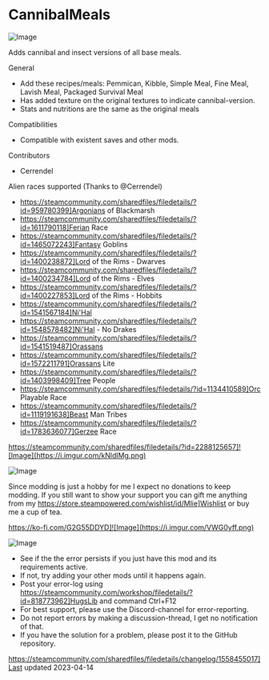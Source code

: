 # CannibalMeals

![Image](https://i.imgur.com/iCj5o7O.png)

  
Adds cannibal and insect versions of all base meals.

General	


-  Add these recipes/meals: Pemmican, Kibble, Simple Meal, Fine Meal, Lavish Meal, Packaged Survival Meal
-  Has added texture on the original textures to indicate cannibal-version.
-  Stats and nutritions are the same as the original meals



Compatibilities
- Compatible with existent saves and other mods.

Contributors
- Cerrendel

Alien races supported (Thanks to @Cerrendel)


-  https://steamcommunity.com/sharedfiles/filedetails/?id=959780399]Argonians of Blackmarsh
-  https://steamcommunity.com/sharedfiles/filedetails/?id=1611790118]Ferian Race
-  https://steamcommunity.com/sharedfiles/filedetails/?id=1465072243]Fantasy Goblins
-  https://steamcommunity.com/sharedfiles/filedetails/?id=1400238872]Lord of the Rims - Dwarves
-  https://steamcommunity.com/sharedfiles/filedetails/?id=1400234784]Lord of the Rims - Elves
-  https://steamcommunity.com/sharedfiles/filedetails/?id=1400227853]Lord of the Rims - Hobbits
-  https://steamcommunity.com/sharedfiles/filedetails/?id=1541567184]Ni'Hal
-  https://steamcommunity.com/sharedfiles/filedetails/?id=1548578482]Ni'Hal - No Drakes
-  https://steamcommunity.com/sharedfiles/filedetails/?id=1541519487]Orassans
-  https://steamcommunity.com/sharedfiles/filedetails/?id=1572211791]Orassans Lite
-  https://steamcommunity.com/sharedfiles/filedetails/?id=1403998409]Tree People 
-  https://steamcommunity.com/sharedfiles/filedetails/?id=1134410589]Orc Playable Race
-  https://steamcommunity.com/sharedfiles/filedetails/?id=1119191638]Beast Man Tribes
-  https://steamcommunity.com/sharedfiles/filedetails/?id=1783636077]Gerzee Race



https://steamcommunity.com/sharedfiles/filedetails/?id=2288125657]![Image](https://i.imgur.com/kNldlMg.png)


![Image](https://i.imgur.com/Ds0rBAD.png)

Since modding is just a hobby for me I expect no donations to keep modding. If you still want to show your support you can gift me anything from my https://store.steampowered.com/wishlist/id/Mlie]Wishlist or buy me a cup of tea.

https://ko-fi.com/G2G55DDYD]![Image](https://i.imgur.com/VWG0yff.png)


![Image](https://i.imgur.com/5xwDG6H.png)



-  See if the the error persists if you just have this mod and its requirements active.
-  If not, try adding your other mods until it happens again.
-  Post your error-log using https://steamcommunity.com/workshop/filedetails/?id=818773962]HugsLib and command Ctrl+F12
-  For best support, please use the Discord-channel for error-reporting.
-  Do not report errors by making a discussion-thread, I get no notification of that.
-  If you have the solution for a problem, please post it to the GitHub repository.


https://steamcommunity.com/sharedfiles/filedetails/changelog/1558455017]Last updated 2023-04-14

